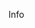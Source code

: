 
<span class="label label-info">Info</span>

<div class="progress progress-striped">
  <div class="progress-bar progress-bar-info" style="width: 20%"></div>
</div>

<div class="progress progress-striped">
  <div class="progress-bar progress-bar-success" style="width: 40%"></div>
</div>

<div class="progress progress-striped">
  <div class="progress-bar progress-bar-warning" style="width: 60%"></div>
</div>

<div class="progress progress-striped">
  <div class="progress-bar progress-bar-danger" style="width: 80%"></div>
</div>
